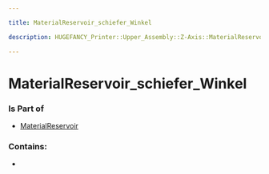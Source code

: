 ```yaml
---

title: MaterialReservoir_schiefer_Winkel

description: HUGEFANCY_Printer::Upper_Assembly::Z-Axis::MaterialReservoir::MaterialReservoir_schiefer_Winkel

---
```

# MaterialReservoir_schiefer_Winkel
<script>
    var geoarray = '{"MaterialReservoir_schiefer_Winkel": {}}';
</script>
<script>
    var basepath = '/assets/HUGEFANCY_Printer/Upper_Assembly/Z-Axis/MaterialReservoir/';
</script>
<link rel="stylesheet" href="/css/container.css">

<div id="container"></div>

<!-- these are the required scripts for the three.js scene -->
<script src="/lib/three.min.js"></script>
<script src="/lib/OrbitControls.js"></script>
<script src="/lib/RectAreaLightUniformsLib.js"></script>
<!-- this is your app's lib file -->
<script src="/lib/triceratops_app.js"></script>
### Is Part of
- [MaterialReservoir](../MaterialReservoir)  

### Contains:
- [](./MaterialReservoir_schiefer_Winkel/)

